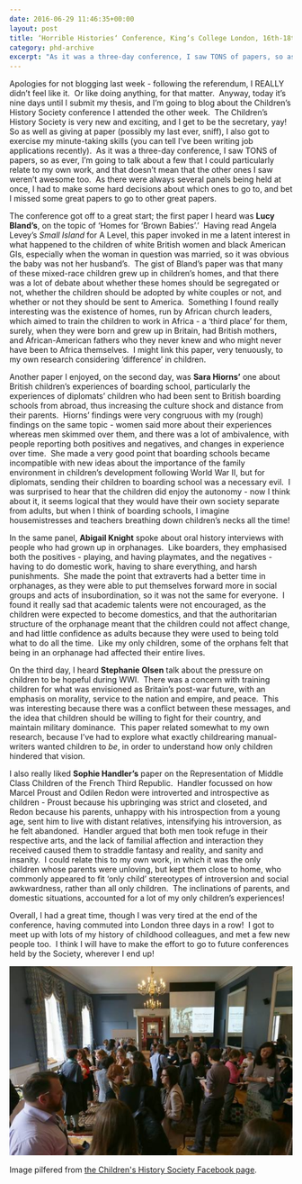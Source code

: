 ```yaml
---
date: 2016-06-29 11:46:35+00:00
layout: post
title: ‘Horrible Histories‘ Conference, King‘s College London, 16th-18th June 2016
category: phd-archive
excerpt: "As it was a three-day conference, I saw TONS of papers, so as ever, I’m going to talk about a few that I could particularly relate to my own work, and that doesn’t mean that the other ones I saw weren’t awesome too."
---
```


Apologies for not blogging last week - following the referendum, I REALLY didn’t feel like it.  Or like doing anything, for that matter.  Anyway, today it’s nine days until I submit my thesis, and I’m going to blog about the Children’s History Society conference I attended the other week.  The Children’s History Society is very new and exciting, and I get to be the secretary, yay!  So as well as giving at paper (possibly my last ever, sniff), I also got to exercise my minute-taking skills (you can tell I’ve been writing job applications recently).  As it was a three-day conference, I saw TONS of papers, so as ever, I’m going to talk about a few that I could particularly relate to my own work, and that doesn’t mean that the other ones I saw weren’t awesome too.  As there were always several panels being held at once, I had to make some hard decisions about which ones to go to, and bet I missed some great papers to go to other great papers.

The conference got off to a great start; the first paper I heard was **Lucy Bland’s**, on the topic of ‘Homes for ‘Brown Babies’.’  Having read Angela Levey’s <cite>Small Island</cite> for A Level, this paper invoked in me a latent interest in what happened to the children of white British women and black American GIs, especially when the woman in question was married, so it was obvious the baby was not her husband’s.  The gist of Bland’s paper was that many of these mixed-race children grew up in children’s homes, and that there was a lot of debate about whether these homes should be segregated or not, whether the children should be adopted by white couples or not, and whether or not they should be sent to America.  Something I found really interesting was the existence of homes, run by African church leaders, which aimed to train the children to work in Africa - a ‘third place’ for them, surely, when they were born and grew up in Britain, had British mothers, and African-American fathers who they never knew and who might never have been to Africa themselves.  I might link this paper, very tenuously, to my own research considering ‘difference’ in children.

Another paper I enjoyed, on the second day, was **Sara Hiorns’** one about British children’s experiences of boarding school, particularly the experiences of diplomats’ children who had been sent to British boarding schools from abroad, thus increasing the culture shock and distance from their parents.  Hiorns’ findings were very congruous with my (rough) findings on the same topic - women said more about their experiences whereas men skimmed over them, and there was a lot of ambivalence, with people reporting both positives and negatives, and changes in experience over time.  She made a very good point that boarding schools became incompatible with new ideas about the importance of the family environment in children’s development following World War II, but for diplomats, sending their children to boarding school was a necessary evil.  I was surprised to hear that the children did enjoy the autonomy - now I think about it, it seems logical that they would have their own society separate from adults, but when I think of boarding schools, I imagine housemistresses and teachers breathing down children’s necks all the time!

In the same panel, **Abigail Knight** spoke about oral history interviews with people who had grown up in orphanages.  Like boarders, they emphasised both the positives - playing, and having playmates, and the negatives - having to do domestic work, having to share everything, and harsh punishments.  She made the point that extraverts had a better time in orphanages, as they were able to put themselves forward more in social groups and acts of insubordination, so it was not the same for everyone.  I found it really sad that academic talents were not encouraged, as the children were expected to become domestics, and that the authoritarian structure of the orphanage meant that the children could not affect change, and had little confidence as adults because they were used to being told what to do all the time.  Like my only children, some of the orphans felt that being in an orphanage had affected their entire lives.

On the third day, I heard **Stephanie Olsen** talk about the pressure on children to be hopeful during WWI.  There was a concern with training children for what was envisioned as Britain’s post-war future, with an emphasis on morality, service to the nation and empire, and peace.  This was interesting because there was a conflict between these messages, and the idea that children should be willing to fight for their country, and maintain military dominance.  This paper related somewhat to my own research, because I’ve had to explore what exactly childrearing manual-writers wanted children to *be*, in order to understand how only children hindered that vision.

I also really liked **Sophie Handler’s** paper on the Representation of Middle Class Children of the French Third Republic.  Handler focussed on how Marcel Proust and Odilen Redon were introverted and introspective as children - Proust because his upbringing was strict and closeted, and Redon because his parents, unhappy with his introspection from a young age, sent him to live with distant relatives, intensifying his introversion, as he felt abandoned.  Handler argued that both men took refuge in their respective arts, and the lack of familial affection and interaction they received caused them to straddle fantasy and reality, and sanity and insanity.  I could relate this to my own work, in which it was the only children whose parents were unloving, but kept them close to home, who commonly appeared to fit ‘only child’ stereotypes of introversion and social awkwardness, rather than all only children.  The inclinations of parents, and domestic situations, accounted for a lot of my only children’s experiences!

Overall, I had a great time, though I was very tired at the end of the conference, having commuted into London three days in a row!  I got to meet up with lots of my history of childhood colleagues, and met a few new people too.  I think I will have to make the effort to go to future conferences held by the Society, wherever I end up!

![People chatting over tea and coffee in the break at the Children's History Society conference](/images/childrens-history-society-conference.jpg)

Image pilfered from [the Children's History Society Facebook page](https://www.facebook.com/histchild/).  
